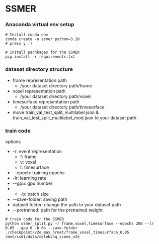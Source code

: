 # SSMER

### Anaconda virtual env setup
```
# Install conda env
conda create -n ssmer python=3.10
# press y :)

# Install pachkages for the SSMER
pip install -r requirements.txt
```

### dataset directory structure
- frame representation path
  - /your dataset directory path/frame
- voxel representation path
  - /your dataset directory path/voxel
- timesurface representation path
  - /your dataset directory path/timesurface
- move train_val_test_split_multilabel.json & train_val_test_split_multilabel_mod.json to your dataset path

### train code
options
- -r: event representation
  - f: frame
  - v: voxel
  - t: timesurface
- --epoch: training epochs
- -lr: learning rate
- --gpu: gpu number
- - -b: batch size
- --save-folder: saving path
- dataset folder: change the path to your dataset path
- --pretrained: path for the pretrained weight
```
# train code for the SSMER
python ssmer_split.py -r frame,voxel,timesurface --epochs 200 --lr 0.05 --gpu 0 -b 64 --save-folder ./checkpoint/v2e_max_hrnet/frame_voxel_timesurface_0.05 /mnt/ssd1/data/celebvhq_scene_v2e
```
